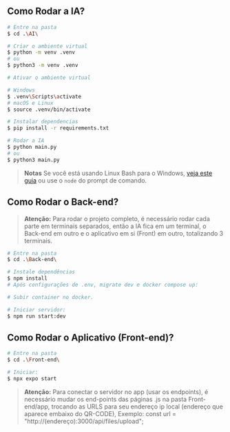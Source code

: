 ## Como Rodar a IA?

```bash
# Entre na pasta
$ cd .\AI\

# Criar o ambiente virtual
$ python -m venv .venv
# ou
$ python3 -m venv .venv

# Ativar o ambiente virtual

# Windows
$ .venv\Scripts\activate
# macOS e Linux
$ source .venv/bin/activate

# Instalar dependencias
$ pip install -r requirements.txt

# Rodar a IA
$ python main.py
# ou
$ python3 main.py
```
> **Notas**
> Se você está usando Linux Bash para o  Windows, [veja este guia](https://www.howtogeek.com/261575/how-to-run-graphical-linux-desktop-applications-from-windows-10s-bash-shell/) ou use o `node` do prompt de comando.

## Como Rodar o Back-end?
> **Atenção:**
> Para rodar o projeto completo, é necessário rodar cada parte em terminais separados, então a IA fica em um terminal, o Back-end em outro e o aplicativo em si (Front) em outro, totalizando 3 terminais.
```bash
# Entre na pasta
$ cd .\Back-end\

# Instale dependências
$ npm install
# Após configurações de .env, migrate dev e docker compose up:

# Subir container no docker.

# Iniciar servidor:
$ npm run start:dev
```

## Como Rodar o Aplicativo (Front-end)?
```bash
# Entre na pasta
$ cd .\Front-end\

# Iniciar:
$ npx expo start
```
> **Atenção:**
> Para conectar o servidor no app (usar os endpoints), é necessário mudar os end-points das páginas .js na pasta Front-end/app, trocando as URLS para seu endereço ip local (endereço que aparece embaixo do QR-CODE), Exemplo: const url = "http://(endereço):3000/api/files/upload";


